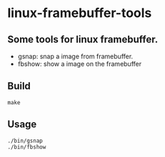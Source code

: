 # linux-framebuffer-tools

## Some tools for linux framebuffer. 

* gsnap: snap a image from framebuffer. 
* fbshow: show a image on the framebuffer

## Build

```
make
```

## Usage

```
./bin/gsnap
./bin/fbshow
```
